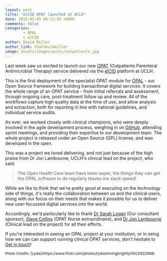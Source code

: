 ```yaml
---
layout: post
title: "elCID OPAT launched at UCLH"
date: 2015-02-05 09:12:19 +0000
comments: false
categories:
        - OPAL
        - elCID
author: David Miller
author_link: thatdavidmiller
image: assets/images/posts/outpatients.jpg
---
```

Last week saw us excited to launch our new [OPAT](http://e-opat.com/) (Outpatients
Parenteral Antimicrobial Therapy) service delivered via the [elCID](http://elcid.openhealthcare.org.uk)
platform at UCLH.

This is the first deployment of the specialist OPAT module for [OPAL](http://opal.openhealthcare.org.uk) -
our Open Source framework for building transactional digital services. It covers the whole range of an
OPAT service - from initial referrals and assessment, through ongoing care, post-treatment follow up and
review. All of the workflows capture high quality data at the time of use, and allow analysis and extraction,
both for reporting in line with national guidelines, and individual service audits.

As ever, we worked closely with clinical champions, who were deeply involved in the agile development process,
weighing in on [GitHub](https://github.com/openhealthcare/elcid/issues), attending sprint meetings, and
providing their expertise to our development team. The whole project is released under an Open Source (GPL)
license, and was developed in the open.


This was a project we loved delivering, and not just because of the high praise from Dr Jon Lambourne, UCLH's
clinical lead on the project, who said:

<blockquote class="custom-quote"><p><i class="fa fa-quote-left"></i>
The Open Health Care team have been super, the things they can get the OPAL software to do regularly leaves me slack-jawed!
</p></blockquote>

While we like to think that we're pretty good at executing on the technology side of things, it's really the collaboration
between us and the clinical users, along with our focus on their needs that makes it possible for us to deliver
new user-focussed digital services into the world.

Accordingly, we'd particularly like to thank
[Dr Sarah Logan](https://www.uclh.nhs.uk/OurServices/Consultants/Pages/DrSarahLogan.aspx) (Our consultant sponsor),
[Steve Collins](https://github.com/7575colli) (OPAT Nurse extraordinaire), and
[Dr Jon Lambourne](https://github.com/jonnylambourne) (Clinical lead on the project) for all their efforts.

If you're interested in seeing an OPAL project at your institution, or in seing how we can can
support running clinical OPAT services, don't hesitate to [Get in touch](/contact.html)!

<small>
Photo Credits: [Lydia](https://www.flickr.com/photos/lydiashiningbrightly/5922822998)
</small>
